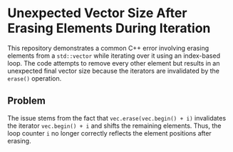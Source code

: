 # Unexpected Vector Size After Erasing Elements During Iteration

This repository demonstrates a common C++ error involving erasing elements from a `std::vector` while iterating over it using an index-based loop.  The code attempts to remove every other element but results in an unexpected final vector size because the iterators are invalidated by the `erase()` operation.

## Problem

The issue stems from the fact that `vec.erase(vec.begin() + i)` invalidates the iterator `vec.begin() + i` and shifts the remaining elements.  Thus, the loop counter `i` no longer correctly reflects the element positions after erasing.